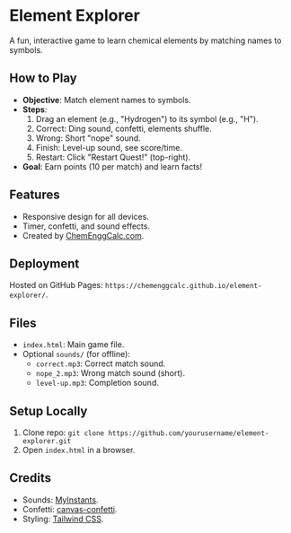 # Element Explorer

A fun, interactive game to learn chemical elements by matching names to symbols.

## How to Play
- **Objective**: Match element names to symbols.
- **Steps**:
  1. Drag an element (e.g., "Hydrogen") to its symbol (e.g., "H").
  2. Correct: Ding sound, confetti, elements shuffle.
  3. Wrong: Short "nope" sound.
  4. Finish: Level-up sound, see score/time.
  5. Restart: Click "Restart Quest!" (top-right).
- **Goal**: Earn points (10 per match) and learn facts!

## Features
- Responsive design for all devices.
- Timer, confetti, and sound effects.
- Created by [ChemEnggCalc.com](https://chemenggcalc.com).

## Deployment
Hosted on GitHub Pages: `https://chemenggcalc.github.io/element-explorer/`.

## Files
- `index.html`: Main game file.
- Optional `sounds/` (for offline):
  - `correct.mp3`: Correct match sound.
  - `nope_2.mp3`: Wrong match sound (short).
  - `level-up.mp3`: Completion sound.

## Setup Locally
1. Clone repo: `git clone https://github.com/yourusername/element-explorer.git`
2. Open `index.html` in a browser.

## Credits
- Sounds: [MyInstants](https://www.myinstants.com).
- Confetti: [canvas-confetti](https://github.com/catdad/canvas-confetti).
- Styling: [Tailwind CSS](https://tailwindcss.com).


